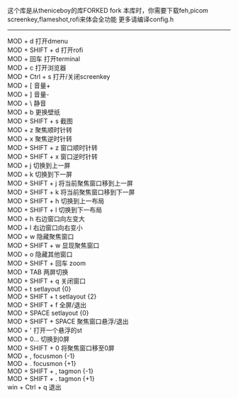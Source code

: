 这个库是从theniceboy的库FORKED
fork 本库时，你需要下载feh,picom screenkey,flameshot,rofi来体会全功能
更多请编译config.h

---
MOD + d			打开dmenu  
MOD + SHIFT + d  	打开rofi  
MOD + 回车		打开terminal  
MOD + c 		打开浏览器  
MOD + Ctrl + s  	打开/关闭screenkey  
MOD + [  		音量+  
MOD + ]	  		音量-  
MOD + \ 		静音  
MOD + b 		更换壁纸  
MOD + SHIFT + s 	截图  
MOD + z			聚焦顺时针转  
MOD + x			聚焦逆时针转  
MOD + SHIFT + z  	窗口顺时针转  
MOD + SHIFT + x		窗口逆时针转  
MOD + j			切换到上一屏  
MOD + k			切换到下一屏  
MOD + SHIFT + j		将当前聚焦窗口移到上一屏  
MOD + SHIFT + k		将当前聚焦窗口移到下一屏  
MOD + SHIFT + h		切换到上一布局  
MOD + SHIFT + l 	切换到下一布局  
MOD + h			右边窗口向左变大  
MOD + l			右边窗口向右变小  
MOD + w			隐藏聚焦窗口  
MOD + SHIFT + w		显现聚焦窗口  
MOD + o			隐藏其他窗口  
MOD + SHIFT + 回车	zoom  
MOD + TAB		两屏切换  
MOD + SHIFT + q		关闭窗口  
MOD + t			setlayout {0}  
MOD + SHIFT + t		setlayout {2}  
MOD + SHIFT + f		全屏/退出  
MOD + SPACE		setlayout {0}  
MOD + SHIFT + SPACE	聚焦窗口悬浮/退出  
MOD + '			打开一个悬浮的st  
MOD + 0...		切换到0屏  
MOD + SHIFT + 0 	将聚焦窗口移至0屏  
MOD + ,			focusmon {-1}  
MOD + .			focusmon {+1}  
MOD + SHIFT + ,		tagmon {-1}  
MOD + SHIFT + .		tagmon {+1}  
win + Ctrl  + q 	退出  


